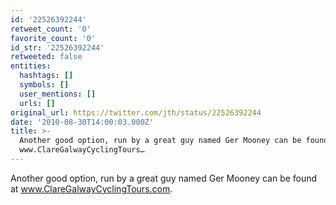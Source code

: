 ```yaml
---
id: '22526392244'
retweet_count: '0'
favorite_count: '0'
id_str: '22526392244'
retweeted: false
entities:
  hashtags: []
  symbols: []
  user_mentions: []
  urls: []
original_url: https://twitter.com/jth/status/22526392244
date: '2010-08-30T14:00:03.000Z'
title: >-
  Another good option, run by a great guy named Ger Mooney can be found at
  www.ClareGalwayCyclingTours…
---
```


Another good option, run by a great guy named Ger Mooney can be found at www.ClareGalwayCyclingTours.com.